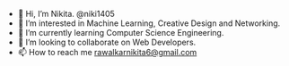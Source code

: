- 👋 Hi, I’m Nikita. @niki1405
- 👀 I’m interested in Machine Learning, Creative Design and Networking.
- 🌱 I’m currently learning Computer Science Engineering.
- 💞️ I’m looking to collaborate on Web Developers.
- 📫 How to reach me rawalkarnikita6@gmail.com

<!---
niki1405/niki1405 is a ✨ special ✨ repository because its `README.md` (this file) appears on your GitHub profile.
You can click the Preview link to take a look at your changes.
--->

